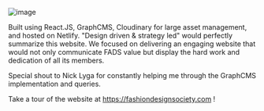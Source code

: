 ![image](https://user-images.githubusercontent.com/58965050/120161546-70caf780-c1c5-11eb-8eef-a3268b3e3762.png)


Built using React.JS, GraphCMS, Cloudinary for large asset management, and hosted on Netlify. "Design driven & strategy led" would perfectly summarize this website. We focused on delivering an engaging website that would not only communicate FADS value but display the hard work and dedication of all its members. 

Special shout to Nick Lyga for constantly helping me through the GraphCMS implementation and queries. 

Take a tour of the website at https://fashiondesignsociety.com !

